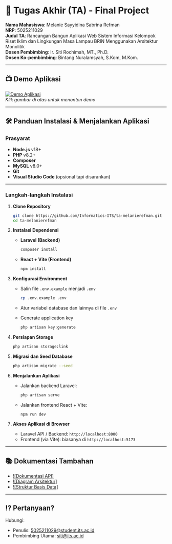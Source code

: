 # 🏁 Tugas Akhir (TA) - Final Project

**Nama Mahasiswa**: Melanie Sayyidina Sabrina Refman <br>
**NRP**: 5025211029 <br>
**Judul TA**: Rancangan Bangun Aplikasi Web Sistem Informasi Kelompok Riset Iklim dan Lingkungan Masa Lampau BRIN Menggunakan Arsitektur Monolitik <br>
**Dosen Pembimbing**: Ir. Siti Rochimah, MT., Ph.D. <br>
**Dosen Ko-pembimbing**: Bintang Nuralamsyah, S.Kom, M.Kom.

---

## 📺 Demo Aplikasi  

[![Demo Aplikasi](https://i.ytimg.com/vi/zIfRMTxRaIs/maxresdefault.jpg)](https://www.youtube.com/watch?v=VIDEO_ID)  
*Klik gambar di atas untuk menonton demo*

---

## 🛠 Panduan Instalasi & Menjalankan Aplikasi

### Prasyarat

* **Node.js** v18+
* **PHP** v8.2+
* **Composer**
* **MySQL** v8.0+
* **Git**
* **Visual Studio Code** (opsional tapi disarankan)

---

### Langkah-langkah Instalasi

1. **Clone Repository**

   ```bash
   git clone https://github.com/Informatics-ITS/ta-melanierefman.git
   cd ta-melanierefman
   ```

2. **Instalasi Dependensi**

   * **Laravel (Backend)**

     ```bash
     composer install
     ```
   * **React + Vite (Frontend)**

     ```bash
     npm install
     ```

3. **Konfigurasi Environment**

   * Salin file `.env.example` menjadi `.env`

     ```bash
     cp .env.example .env
     ```
   * Atur variabel database dan lainnya di file `.env`
   * Generate application key

     ```bash
     php artisan key:generate
     ```

4. **Persiapan Storage**

   ```bash
   php artisan storage:link
   ```

5. **Migrasi dan Seed Database**

   ```bash
   php artisan migrate --seed
   ```

6. **Menjalankan Aplikasi**

   * Jalankan backend Laravel:

     ```bash
     php artisan serve
     ```
   * Jalankan frontend React + Vite:

     ```bash
     npm run dev
     ```

7. **Akses Aplikasi di Browser**

   * Laravel API / Backend: `http://localhost:8000`
   * Frontend (via Vite): biasanya di `http://localhost:5173`

---

## 📚 Dokumentasi Tambahan

- [![Dokumentasi API]](docs/api.md)
- [![Diagram Arsitektur]](docs/architecture.png)
- [![Struktur Basis Data]](docs/database_schema.sql)

---

## ⁉️ Pertanyaan?

Hubungi:
- Penulis: 5025211029@student.its.ac.id
- Pembimbing Utama: siti@its.ac.id
